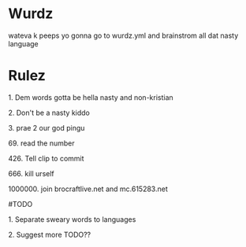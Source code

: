 # Wurdz
wateva
k peeps yo gonna go to wurdz.yml and brainstrom all dat nasty language

# Rulez
<dl>
  <p>1. Dem words gotta be hella nasty and non-kristian</p>
  <p>2. Don't be a nasty kiddo</p>
  <p>3. prae 2 our god pingu</p>
  <p>69. read the number</p>
  <p>426. Tell clip to commit</p>
  <p>666. kill urself</p>
  <p>1000000. join brocraftlive.net and mc.615283.net</p>
</dl>

#TODO
<dl>
  <p>1. Separate sweary words to languages</p>
  <p>2. Suggest more TODO??</p>
</dl>
 
